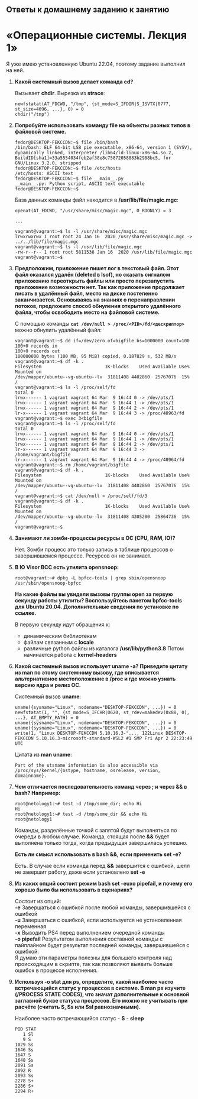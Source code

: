 

## Ответы к домашнему заданию к занятию
# «Операционные системы. Лекция 1»

  Я уже имею установленную Ubuntu 22.04, поэтому задание выполнил на ней.

1. **Какой системный вызов делает команда cd?**

    Вызывает **chdir**. Вырезка из **strace**:
    ```
    newfstatat(AT_FDCWD, "/tmp", {st_mode=S_IFDIR|S_ISVTX|0777, st_size=4096, ...}, 0) = 0
    chdir("/tmp")
    ```

2. **Попробуйте использовать команду file на объекты разных типов в файловой системе.**
    ```
    fedor@DESKTOP-FEKCCDN:~$ file /bin/bash
    /bin/bash: ELF 64-bit LSB pie executable, x86-64, version 1 (SYSV), dynamically linked, interpreter /lib64/ld-linux-x86-64.so.2,        BuildID[sha1]=33a5554034feb2af38e8c75872058883b2988bc5, for GNU/Linux 3.2.0, stripped
    fedor@DESKTOP-FEKCCDN:~$ file /etc/hosts
    /etc/hosts: ASCII text
    fedor@DESKTOP-FEKCCDN:~$ file __main__.py
    __main__.py: Python script, ASCII text executable
    fedor@DESKTOP-FEKCCDN:~$
    ```
    
    База данных команды файл находится в **/usr/lib/file/magic.mgc**:
    ```
    openat(AT_FDCWD, "/usr/share/misc/magic.mgc", O_RDONLY) = 3
    
    ...
    
    vagrant@vagrant:~$ ls -l /usr/share/misc/magic.mgc
    lrwxrwxrwx 1 root root 24 Jan 16  2020 /usr/share/misc/magic.mgc -> ../../lib/file/magic.mgc
    vagrant@vagrant:~$ ls -l /usr/lib/file/magic.mgc
    -rw-r--r-- 1 root root 5811536 Jan 16  2020 /usr/lib/file/magic.mgc
    vagrant@vagrant:~$
    ```

3. **Предположим, приложение пишет лог в текстовый файл. Этот файл оказался удалён (deleted в lsof), но сказать сигналом приложению переоткрыть файлы или просто перезапустить приложение возможности нет. Так как приложение продолжает писать в удалённый файл, место на диске постепенно заканчивается. Основываясь на знаниях о перенаправлении потоков, предложите способ обнуления открытого удалённого файла, чтобы освободить место на файловой системе.**

    С помощью команды **`cat /dev/null > /proc/<PID>/fd/<дескриптор>`** можно обнулить удалённый файл:
    ```
    vagrant@vagrant:~$ dd if=/dev/zero of=bigfile bs=1000000 count=100
    100+0 records in
    100+0 records out
    100000000 bytes (100 MB, 95 MiB) copied, 0.187829 s, 532 MB/s
    vagrant@vagrant:~$ df -k .
    Filesystem                        1K-blocks    Used Available Use% Mounted on
    /dev/mapper/ubuntu--vg-ubuntu--lv  31811408 4402860  25767076  15% /
    vagrant@vagrant:~$ ls -l /proc/self/fd
    total 0
    lrwx------ 1 vagrant vagrant 64 Mar  9 16:44 0 -> /dev/pts/1
    lrwx------ 1 vagrant vagrant 64 Mar  9 16:44 1 -> /dev/pts/1
    lrwx------ 1 vagrant vagrant 64 Mar  9 16:44 2 -> /dev/pts/1
    lr-x------ 1 vagrant vagrant 64 Mar  9 16:44 3 -> /proc/48963/fd
    vagrant@vagrant:~$ exec 3<bigfile
    vagrant@vagrant:~$ ls -l /proc/self/fd
    total 0
    lrwx------ 1 vagrant vagrant 64 Mar  9 16:44 0 -> /dev/pts/1
    lrwx------ 1 vagrant vagrant 64 Mar  9 16:44 1 -> /dev/pts/1
    lrwx------ 1 vagrant vagrant 64 Mar  9 16:44 2 -> /dev/pts/1
    lr-x------ 1 vagrant vagrant 64 Mar  9 16:44 3 -> /home/vagrant/bigfile
    lr-x------ 1 vagrant vagrant 64 Mar  9 16:44 4 -> /proc/48964/fd
    vagrant@vagrant:~$ rm /home/vagrant/bigfile
    vagrant@vagrant:~$ df -k .
    Filesystem                        1K-blocks    Used Available Use% Mounted on
    /dev/mapper/ubuntu--vg-ubuntu--lv  31811408 4402860  25767076  15% /
    vagrant@vagrant:~$ cat /dev/null > /proc/self/fd/3
    vagrant@vagrant:~$ df -k .
    Filesystem                        1K-blocks    Used Available Use% Mounted on
    /dev/mapper/ubuntu--vg-ubuntu--lv  31811408 4305200  25864736  15% /
    vagrant@vagrant:~$
    ```
4. **Занимают ли зомби-процессы ресурсы в ОС (CPU, RAM, IO)?**

    Нет. Зомби процесс это только запись в таблице процессов о завершившемся процессе. Ресурсов он не занимает.

5. **В IO Visor BCC есть утилита opensnoop:**
    ```
    root@vagrant:~# dpkg -L bpfcc-tools | grep sbin/opensnoop
    /usr/sbin/opensnoop-bpfcc
    ```
    
    **На какие файлы вы увидели вызовы группы open за первую секунду работы утилиты? Воспользуйтесь пакетом bpfcc-tools для Ubuntu 20.04. Дополнительные сведения по установке по ссылке.**
    
    В первую секунду идут обращения к:
    - динамическим библиотекам
    - файлам связанным с **locale**
    - различные python файлы из каталога **/usr/lib/python3.8**
    Потом начинается работа с **kernel-headers**

 6. **Какой системный вызов использует uname -a? Приведите цитату из man по этому системному вызову, где описывается альтернативное местоположение в /proc и где можно узнать версию ядра и релиз ОС.**

    Системный вызов **uname**:
    ```
    uname({sysname="Linux", nodename="DESKTOP-FEKCCDN", ...}) = 0
    newfstatat(1, "", {st_mode=S_IFCHR|0620, st_rdev=makedev(0x88, 0), ...}, AT_EMPTY_PATH) = 0
    uname({sysname="Linux", nodename="DESKTOP-FEKCCDN", ...}) = 0
    uname({sysname="Linux", nodename="DESKTOP-FEKCCDN", ...}) = 0
    write(1, "Linux DESKTOP-FEKCCDN 5.10.16.3-"..., 122Linux DESKTOP-FEKCCDN 5.10.16.3-microsoft-standard-WSL2 #1 SMP Fri Apr 2 22:23:49 UTC
    ```
    
    Цитата из **man uname**:
    ```
    Part of the utsname information is also accessible via
    /proc/sys/kernel/{ostype, hostname, osrelease, version, domainname}.
    ```

 7. **Чем отличается последовательность команд через ; и через && в bash? Например:**
    ```
    root@netology1:~# test -d /tmp/some_dir; echo Hi
    Hi
    root@netology1:~# test -d /tmp/some_dir && echo Hi
    root@netology1
    ```
    
    Команды, разделённые точкой с запятой будут выполняться по очереди в любом случае. Команда, стоящая после **&&**
    будет выполнена только тогда, когда предыдущая завершилась успешно.
    
    **Есть ли смысл использовать в bash &&, если применить set -e?**
    
    Есть. В случае если команда перед **&&** завершится с ошибкой, шелл не завершит работу, даже если установлено **set -e**

 8. **Из каких опций состоит режим bash set -euxo pipefail, и почему его хорошо было бы использовать в сценариях?**
    
    Состоит из опций:  
    **-e** Завершаться с ошибкой после любой команды, завершившейся с ошибкой  
    **-u** Завершаться с ошибкой, если используется не установленная переменная  
    **-x** Выводить PS4 перед выполнением очередной команды    
    **-o pipefail** Результатом выполнения составной команды с пайплайном будет результат последней команды, завершившейся с ошибкой.  
    Я думаю эти параметры полезны для большего контроля над происходящим в скрипте, так как позволяют выявить больше ошибок в процессе исполнения.
    

 9. **Используя -o stat для ps, определите, какой наиболее часто встречающийся статус у процессов в системе. В man ps изучите (/PROCESS STATE CODES), что значат дополнительные к основной заглавной букве статуса процессов. Его можно не учитывать при расчёте (считать S, Ss или Ssl равнозначными).**

    Наиболее часто встречающийся статус - **S** - **sleep**
    ```
    PID STAT
       1 Sl
       9 S
    1029 Ss
    1646 Ss
    1647 S
    1648 Ss
    2091 Ss
    2092 R
    2093 Ss
    2278 S+
    2286 S+
    2294 R+
    ```
    
